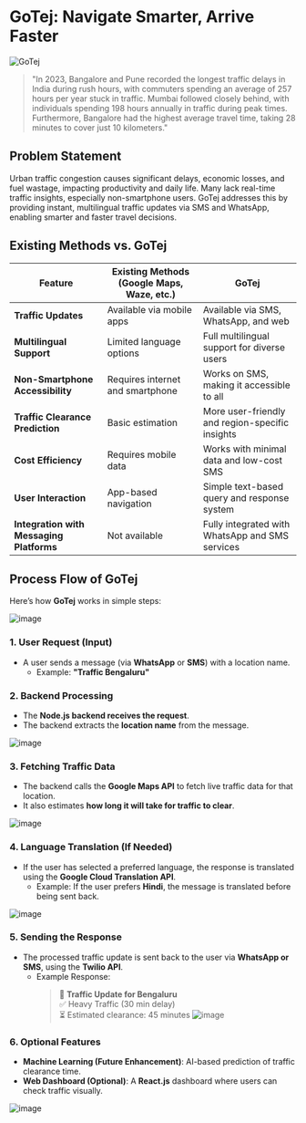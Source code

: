 # GoTej: Navigate Smarter, Arrive Faster

![GoTej](https://github.com/mmahesh09/GoTej/blob/6993d32e50233722eeee8d8eb9066f7647a36ef8/Project%20assets/Credit-Card%20fraud%20detection%20(5).png)

>"In 2023, Bangalore and Pune recorded the longest traffic delays in India during rush hours, with commuters spending an average of 257 hours per year stuck in traffic. Mumbai followed closely behind, with individuals spending 198 hours annually in traffic during peak times. Furthermore, Bangalore had the highest average travel time, taking 28 minutes to cover just 10 kilometers."


## Problem Statement

Urban traffic congestion causes significant delays, economic losses, and fuel wastage, impacting productivity and daily life. Many lack real-time traffic insights, especially non-smartphone users. GoTej addresses this by providing instant, multilingual traffic updates via SMS and WhatsApp, enabling smarter and faster travel decisions.


## Existing Methods vs. GoTej
| Feature | Existing Methods (Google Maps, Waze, etc.) | GoTej |
|---------|--------------------------------------|------|
| **Traffic Updates** | Available via mobile apps | Available via SMS, WhatsApp, and web |
| **Multilingual Support** | Limited language options | Full multilingual support for diverse users |
| **Non-Smartphone Accessibility** | Requires internet and smartphone | Works on SMS, making it accessible to all |
| **Traffic Clearance Prediction** | Basic estimation | More user-friendly and region-specific insights |
| **Cost Efficiency** | Requires mobile data | Works with minimal data and low-cost SMS |
| **User Interaction** | App-based navigation | Simple text-based query and response system |
| **Integration with Messaging Platforms** | Not available | Fully integrated with WhatsApp and SMS services |


## **Process Flow of GoTej**  

Here’s how **GoTej** works in simple steps:  

![image](https://github.com/mmahesh09/GoTej/blob/9b6a915a020e09cdeb28994457fe9ad452a90581/Project%20assets/1.png)

### **1. User Request (Input)**  
- A user sends a message (via **WhatsApp** or **SMS**) with a location name.  
  - Example: **"Traffic Bengaluru"**  


### **2. Backend Processing**  
- The **Node.js backend receives the request**.  
- The backend extracts the **location name** from the message.  

![image](https://github.com/mmahesh09/GoTej/blob/62e6e9deaf3198ea76ba3089f66e12b71ae342a3/Project%20assets/2.png)

### **3. Fetching Traffic Data**  
- The backend calls the **Google Maps API** to fetch live traffic data for that location.  
- It also estimates **how long it will take for traffic to clear**.  

![image](https://github.com/mmahesh09/GoTej/blob/46fd6967d38d463ffc77d94c784903a3543e0d76/Project%20assets/3.png)

### **4. Language Translation (If Needed)**  
- If the user has selected a preferred language, the response is translated using the **Google Cloud Translation API**.  
  - Example: If the user prefers **Hindi**, the message is translated before being sent back.  

![image](https://github.com/mmahesh09/GoTej/blob/d831479fee617af7811c43b3cd78d9f1a1dad876/Project%20assets/4.png)

### **5. Sending the Response**  
- The processed traffic update is sent back to the user via **WhatsApp or SMS**, using the **Twilio API**.  
  - Example Response:  
    > 🚦 **Traffic Update for Bengaluru**  
    > ✅ Heavy Traffic (30 min delay)  
    > ⏳ Estimated clearance: 45 minutes
![image](https://github.com/mmahesh09/GoTej/blob/a56b1635e526883daa99bd7c99097862ddbece38/Project%20assets/5.png)

### **6. Optional Features**  
- **Machine Learning (Future Enhancement)**: AI-based prediction of traffic clearance time.  
- **Web Dashboard (Optional)**: A **React.js** dashboard where users can check traffic visually.  

![image](https://github.com/mmahesh09/GoTej/blob/f4e19b7a904dcfbfa9e2777a9ce8e66f92efd32b/Project%20assets/Process%20Flow%20of%20GoTej%20-%20visual%20selection%20(1).png)

